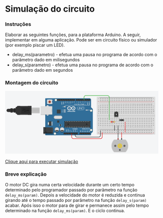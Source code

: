 # Simulação do circuito

### Instruções

Elaborar as seguintes funções, para a plataforma Arduino. A seguir, implementar em alguma aplicação. Pode ser em circuito físico ou simulador (por exemplo piscar um LED).

* delay_ms(parametro) - efetua uma pausa no programa de acordo com o parâmetro dado em milisegundos
* delay_s(parametro) - efetua uma pausa no programa de acordo com o parâmetro dado em segundos

### Montagem do circuito

![Circuito](../img/q1.png)


[Clique aqui para executar simulação](https://www.tinkercad.com/things/gXuz68ss7pc)

### Breve explicação

O motor DC gira numa certa velocidade durante um certo tempo determinado pelo programador passado por parâmetro na função `delay_ms(param)`.
Depois a velocidade do motor é reduzida e continua girando até o tempo passado por parâmetro na função `delay_s(param)` acabar.
Após isso o motor para de girar e permanece assim pelo tempo determinado na função `delay_ms(param)`. E o ciclo continua.

